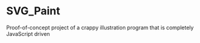 # SVG_Paint
Proof-of-concept project of a crappy illustration program that is completely JavaScript driven
